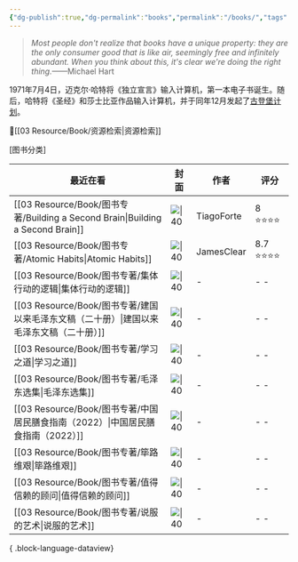 ```yaml
---
{"dg-publish":true,"dg-permalink":"books","permalink":"/books/","tags":["books"]}
---
```




> *Most people don't realize that books have a unique property: they are the only consumer good that is like air, seemingly free and infinitely abundant. When you think about this, it's clear we're doing the right thing.*——Michael Hart

1971年7月4日，迈克尔·哈特将《独立宣言》输入计算机，第一本电子书诞生。随后，哈特将《圣经》和莎士比亚作品输入计算机，并于同年12月发起了[古登堡计划](https://www.gutenberg.org/)。


🔎[[03 Resource/Book/资源检索\|资源检索]]

[图书分类]

| 最近在看                                                                          | 封面                                                       | 作者         | 评分       |
| ----------------------------------------------------------------------------- | -------------------------------------------------------- | ---------- | -------- |
| [[03 Resource/Book/图书专著/Building a Second Brain\|Building a Second Brain]] | ![\|40](https://imglink.win/image/2024/09/03/xm1s1.webp) | TiagoForte | 8 ⭐⭐⭐⭐   |
| [[03 Resource/Book/图书专著/Atomic Habits\|Atomic Habits]]                     | ![\|40](https://imglink.win/image/2024/09/03/xm88B.webp) | JamesClear | 8.7 ⭐⭐⭐⭐ |
| [[03 Resource/Book/图书专著/集体行动的逻辑\|集体行动的逻辑]]                                 | ![\|40](\-)                                              | \-         | \- \-    |
| [[03 Resource/Book/图书专著/建国以来毛泽东文稿（二十册）\|建国以来毛泽东文稿（二十册）]]                   | ![\|40](\-)                                              | \-         | \- \-    |
| [[03 Resource/Book/图书专著/学习之道\|学习之道]]                                       | ![\|40](\-)                                              | \-         | \- \-    |
| [[03 Resource/Book/图书专著/毛泽东选集\|毛泽东选集]]                                     | ![\|40](\-)                                              | \-         | \- \-    |
| [[03 Resource/Book/图书专著/中国居民膳食指南（2022）\|中国居民膳食指南（2022）]]                   | ![\|40](\-)                                              | \-         | \- \-    |
| [[03 Resource/Book/图书专著/筚路维艰\|筚路维艰]]                                       | ![\|40](\-)                                              | \-         | \- \-    |
| [[03 Resource/Book/图书专著/值得信赖的顾问\|值得信赖的顾问]]                                 | ![\|40](\-)                                              | \-         | \- \-    |
| [[03 Resource/Book/图书专著/说服的艺术\|说服的艺术]]                                     | ![\|40](\-)                                              | \-         | \- \-    |

{ .block-language-dataview}
